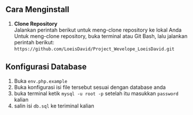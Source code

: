 ## Cara Menginstall

1. **Clone Repository**  
   Jalankan perintah berikut untuk meng-clone repository ke lokal Anda
   Untuk meng-clone repository, buka terminal atau Git Bash, lalu jalankan perintah berikut:
   ```https://github.com/LoeisDavid/Project_Wevelope_LoeisDavid.git```


## Konfigurasi Database
1. Buka `env.php.example`
2. Buka konfigurasi isi file tersebut sesuai dengan database anda
3. buka terminal ketik `mysql -u root -p` setelah itu masukkan `password` kalian
4. salin isi `db.sql` ke teriminal kalian
